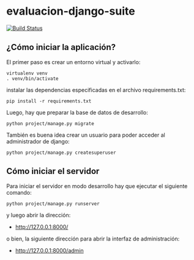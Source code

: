# evaluacion-django-suite

[![Build Status](https://travis-ci.org/hugoruscitti/evaluacion-django-suite.svg?branch=master)](https://travis-ci.org/hugoruscitti/evaluacion-django-suite)

## ¿Cómo iniciar la aplicación?

El primer paso es crear un entorno virtual y activarlo:

```
virtualenv venv
. venv/bin/activate
```

instalar las dependencias especificadas en el archivo
requirements.txt:

```
pip install -r requirements.txt
```

Luego, hay que preparar la base de datos de desarrollo:

```
python project/manage.py migrate
```

También es buena idea crear un usuario para poder
acceder al administrador de django:

```
python project/manage.py createsuperuser
```

## Cómo iniciar el servidor

Para iniciar el servidor en modo desarrollo hay que
ejecutar el siguiente comando:

```
python project/manage.py runserver
```

y luego abrir la dirección:

- http://127.0.0.1:8000/

o bien, la siguiente dirección para abrir la interfaz de administración:

- http://127.0.0.1:8000/admin
